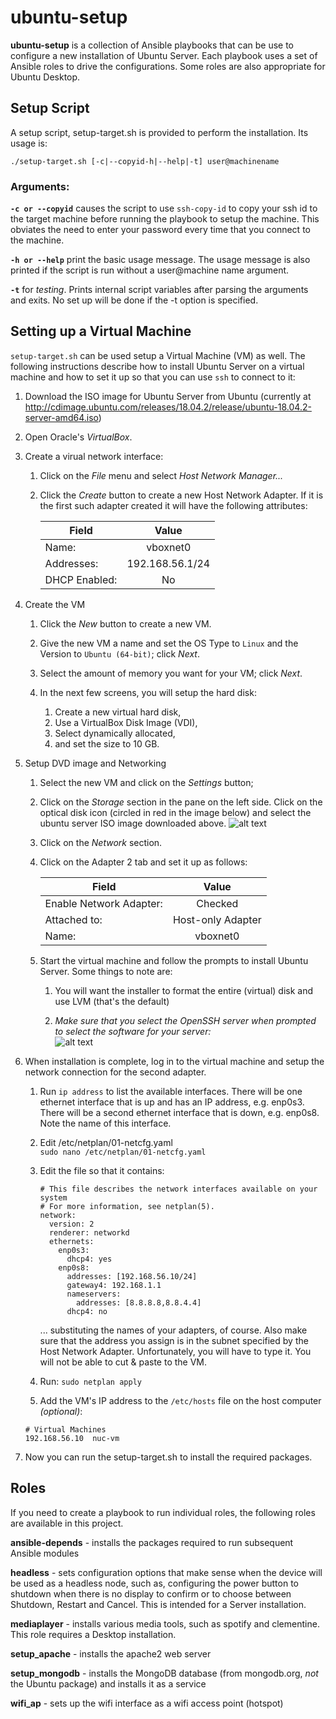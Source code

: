 # ubuntu-setup #

**ubuntu-setup** is a collection of Ansible playbooks that can be use to configure a new installation of Ubuntu Server.  Each playbook uses a set of Ansible roles to drive the configurations.  Some roles are also appropriate for Ubuntu Desktop.

## Setup Script ##
A setup script, setup-target.sh is provided to perform the installation.  Its usage is:
```
./setup-target.sh [-c|--copyid-h|--help|-t] user@machinename
```

### Arguments: ###

**```-c or --copyid```** causes the script to use ```ssh-copy-id``` to copy your ssh id to the target machine before running the playbook to setup the machine.  This obviates the need to enter your password every time that you connect to the machine.

**```-h or --help```** print the basic usage message.  The usage message is also printed if the script is run without a user@machine name argument.

**```-t```** for *testing*.  Prints internal script variables after parsing the arguments and exits.  No set up will be done if the -t option is specified.

## Setting up a Virtual Machine ##

```setup-target.sh``` can be used setup a Virtual Machine (VM) as well.  The following instructions describe how to install Ubuntu Server on a virtual machine and how to set it up so that you can use ```ssh``` to connect to it:

  1. Download the ISO image for Ubuntu Server from Ubuntu (currently at http://cdimage.ubuntu.com/releases/18.04.2/release/ubuntu-18.04.2-server-amd64.iso)

  1. Open Oracle's *VirtualBox*.

  1. Create a virual network interface:

     1. Click on the *File* menu and select *Host Network Manager...*

     1. Click the *Create* button to create a new Host Network Adapter.  If it is the first such adapter created it will have the following attributes:

        | Field         | Value           |
        | ------------- | :-------------: |
        | Name:         | vboxnet0        |
        | Addresses:    | 192.168.56.1/24 |
        | DHCP Enabled: | No              |

  1. Create the VM
     1.  Click the *New* button to create a new VM.

     1. Give the new VM a name and set the OS Type to ```Linux``` and the Version to ```Ubuntu (64-bit)```; click *Next*.

     1. Select the amount of memory you want for your VM; click *Next*.

     1. In the next few screens, you will setup the hard disk:
        1. Create a new virtual hard disk,
        1. Use a VirtualBox Disk Image (VDI),
        1. Select dynamically allocated,
        1. and set the size to 10 GB.

  1. Setup DVD image and Networking

     1. Select the new VM and click on the *Settings* button;

     1. Click on the *Storage* section in the pane on the left side. Click on the optical disk icon (circled in red in the image below) and select the ubuntu server ISO image downloaded above.
     ![alt text](./images/vbox-storage-settings.png "Virtual Box Storage Settings")

     1. Click on the *Network* section.

     1. Click on the Adapter 2 tab and set it up as follows:

         | Field                   | Value             |
         | ----------------------- | :---------------: |
         | Enable Network Adapter: | Checked           |
         | Attached to:            | Host-only Adapter |
         | Name:                   | vboxnet0          |

     1. Start the virtual machine and follow the prompts to install Ubuntu Server.  Some things to note are:

        1. You will want the installer to format the entire (virtual) disk and use LVM (that's the default)

        1. *Make sure that you select the OpenSSH server when prompted to select the software for your server:*  
        ![alt text](images/ubuntu-software-selection.png "Ubuntu Server Software Selection")


  1. When installation is complete, log in to the virtual machine and setup the network connection for the second adapter.

     1. Run ```ip address``` to list the available interfaces.  There will be one ethernet interface that is up and has an IP address, e.g. enp0s3.  There will be a second ethernet interface that is down, e.g. enp0s8.  Note the name of this interface.

     1. Edit /etc/netplan/01-netcfg.yaml  
        ```sudo nano /etc/netplan/01-netcfg.yaml```

     1. Edit the file so that it contains:  
        ```
        # This file describes the network interfaces available on your system
        # For more information, see netplan(5).
        network:
          version: 2
          renderer: networkd
          ethernets:
            enp0s3:
              dhcp4: yes
            enp0s8:
              addresses: [192.168.56.10/24]
              gateway4: 192.168.1.1
              nameservers:
                addresses: [8.8.8.8,8.8.4.4]
              dhcp4: no
        ```
        ... substituting the names of your adapters, of course.  Also make sure that the address you assign is in the subnet specified by the Host Network Adapter.  Unfortunately, you will have to type it.  You will not be able to cut & paste to the VM.

     1. Run: ```sudo netplan apply```

     1. Add the VM's IP address to the ```/etc/hosts``` file on the host computer *(optional)*:  
     ```
     # Virtual Machines
     192.168.56.10	nuc-vm

        ```

  1. Now you can run the setup-target.sh to install the required packages.


## Roles ##

If you need to create a playbook to run individual roles, the following roles are available in this project.

  **ansible-depends** - installs the packages required to run subsequent Ansible
  modules

  **headless** - sets configuration options that make sense when the device will be used as a headless node, such as, configuring the power button to shutdown when there is no display to confirm or to choose between Shutdown, Restart and Cancel.  This is intended for a Server installation.

  **mediaplayer** - installs various media tools, such as spotify and clementine.  This role requires a Desktop installation.

  **setup_apache** - installs the apache2 web server

  **setup_mongodb** - installs the MongoDB database (from mongodb.org, *not* the Ubuntu package) and installs it as a service

  **wifi_ap** - sets up the wifi interface as a wifi access point (hotspot)

